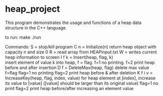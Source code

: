 # heap_project
This program demonstrates the usage and functions of a heap data structure in the C++ language.

to run:
    make
    ./run

Commands:
    S  =  stop/kill program
    C n  =  Initialize(n)
            return heap object with capacity n and size 0
    R  =  read array from HEAPinput.txt
    W  =  writes current heap information to screen
    I f k  =  Insert(heap, flag, k)  
            insert element of value k into heap, f = flag. 
            f=1 no printing. f=2 print heap before and after insertion
    D f  =  DeleteMax(heap, flag)
            delete max value
            f=flag
            flag=1 no printing
            flag=2 print heap before & after deletion
    K f i v  =  IncreaseKey(heap, flag, index, value)
            for heap element at [index], increase its value to [value] ([value] should be larger than its original value)
            flag=1 no print
            flag=2 print heap before/after increasing an element value    
